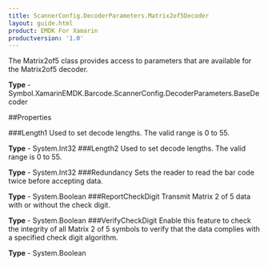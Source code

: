 ```yaml
---
title: ScannerConfig.DecoderParameters.Matrix2of5Decoder
layout: guide.html
product: EMDK For Xamarin
productversion: '1.0'
---
```

The Matrix2of5 class provides access to parameters that are available for the Matrix2of5 decoder.

**Type** - Symbol.XamarinEMDK.Barcode.ScannerConfig.DecoderParameters.BaseDecoder

##Properties

###Length1
Used to set decode lengths. The valid range is 0 to 55.

**Type** - System.Int32
###Length2
Used to set decode lengths. The valid range is 0 to 55.

**Type** - System.Int32
###Redundancy
Sets the reader to read the bar code twice before accepting data.

**Type** - System.Boolean
###ReportCheckDigit
Transmit Matrix 2 of 5 data with or without the check digit.

**Type** - System.Boolean
###VerifyCheckDigit
Enable this feature to check the integrity of all Matrix 2 of 5 symbols to verify that the data complies with a specified check digit algorithm.

**Type** - System.Boolean















